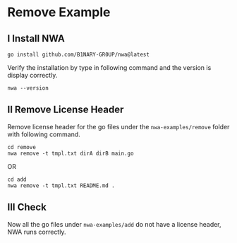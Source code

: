 # Remove Example

## I Install NWA

```shell
go install github.com/B1NARY-GR0UP/nwa@latest
```

Verify the installation by type in following command and the version is display correctly.

```shell
nwa --version
```

## II Remove License Header

Remove license header for the go files under the `nwa-examples/remove` folder with following command.

```shell
cd remove
nwa remove -t tmpl.txt dirA dirB main.go
```

OR

```shell
cd add
nwa remove -t tmpl.txt README.md .
```

## III Check

Now all the go files under `nwa-examples/add` do not have a license header, NWA runs correctly.
